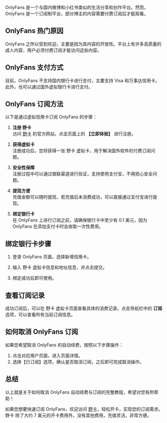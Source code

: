 OnlyFans 是一个与国内微博和小红书类似的生活分享和创作平台。然而，OnlyFans 是一个订阅制平台，部分博主的内容需要付费订阅后才能观看。

## OnlyFans 热门原因

OnlyFans 之所以受到欢迎，主要是因为其内容的开放性。平台上有许多高质量的成人内容，用户必须付费订阅才能访问这些内容。

## OnlyFans 支付方式

目前，OnlyFans 不支持国内银行卡进行支付，主要支持 Visa 和万事达信用卡。此外，也可以通过国外虚拟银行卡进行支付。

## OnlyFans 订阅方法

以下是通过虚拟信用卡订阅 OnlyFans 的步骤：

1. **注册 野卡**  
   访问 [野卡](https://bit.ly/bewildcard) 的官方网站，点击页面上的 **【立即体验】** 进行注册。

2. **获得虚拟卡**  
   注册成功后，您将获得一张 野卡 虚拟卡，用于解决国外软件的付费订阅问题。

3. **安全性保障**  
   注册过程中可以通过银联渠道进行验证，支持使用支付宝，不用担心安全问题。

4. **提现方便**  
   充值金额可以随时提现，若充值后未消费成功，可以直接通过支付宝进行提现。

5. **绑定银行卡**  
   在 OnlyFans 上进行订阅之前，请确保银行卡中至少有 0.1 美元，因为 OnlyFans 在添加支付卡时会收取一次性费用。

## 绑定银行卡步骤

1. 登录 OnlyFans 页面，选择新增信用卡。

2. 输入 野卡 虚拟卡信息和地址信息，并点击提交。

3. 绑定成功后即可使用。

## 查看订阅记录

成功订阅后，可以在 野卡 虚拟卡页面查看具体的消费记录。点击导航栏中的 **订阅** 选项，可以查看所有当前订阅信息。

## 如何取消 OnlyFans 订阅

如果您希望取消 OnlyFans 的自动续费，按照以下步骤操作：

1. 点击对应用户页面，进入页面详情。
2. 选择【已订阅】选项，确认是否取消订阅，之后即可完成取消操作。

## 总结

以上就是关于如何取消 OnlyFans 自动续费与订阅的完整教程，希望对您有所帮助！

如果您想要快速订阅 OnlyFans，欢迎访问 [野卡](https://bit.ly/bewildcard)，轻松开卡，实现您的订阅需求。  
野卡 除了大约 7 美元的开卡费用外，没有其他费用，充值灵活，非常方便。